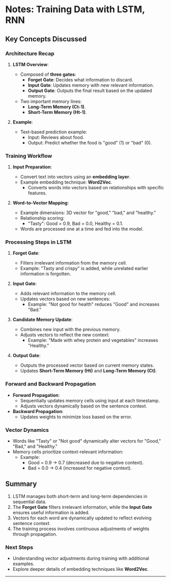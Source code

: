 # Notes: Training Data with LSTM, RNN

## Key Concepts Discussed

### Architecture Recap

1. **LSTM Overview**:

   - Composed of **three gates**:
     - **Forget Gate**: Decides what information to discard.
     - **Input Gate**: Updates memory with new relevant information.
     - **Output Gate**: Outputs the final result based on the updated memory.
   - Two important memory lines:
     - **Long-Term Memory (Ct-1)**.
     - **Short-Term Memory (Ht-1)**.

2. **Example**:
   - Text-based prediction example:
     - Input: Reviews about food.
     - Output: Predict whether the food is "good" (1) or "bad" (0).

### Training Workflow

1. **Input Preparation**:

   - Convert text into vectors using an **embedding layer**.
   - Example embedding technique: **Word2Vec**.
     - Converts words into vectors based on relationships with specific features.

2. **Word-to-Vector Mapping**:
   - Example dimensions: 3D vector for "good," "bad," and "healthy."
   - Relationship scoring:
     - "Tasty": Good = 0.9, Bad = 0.0, Healthy = 0.1.
   - Words are processed one at a time and fed into the model.

### Processing Steps in LSTM

1. **Forget Gate**:

   - Filters irrelevant information from the memory cell.
   - Example: "Tasty and crispy" is added, while unrelated earlier information is forgotten.

2. **Input Gate**:

   - Adds relevant information to the memory cell.
   - Updates vectors based on new sentences:
     - Example: "Not good for health" reduces "Good" and increases "Bad."

3. **Candidate Memory Update**:

   - Combines new input with the previous memory.
   - Adjusts vectors to reflect the new context:
     - Example: "Made with whey protein and vegetables" increases "Healthy."

4. **Output Gate**:
   - Outputs the processed vector based on current memory states.
   - Updates **Short-Term Memory (Ht)** and **Long-Term Memory (Ct)**.

### Forward and Backward Propagation

- **Forward Propagation**:
  - Sequentially updates memory cells using input at each timestamp.
  - Adjusts vectors dynamically based on the sentence context.
- **Backward Propagation**:
  - Updates weights to minimize loss based on the error.

### Vector Dynamics

- Words like "Tasty" or "Not good" dynamically alter vectors for "Good," "Bad," and "Healthy."
- Memory cells prioritize context-relevant information:
  - Example:
    - Good = 0.9 → 0.7 (decreased due to negative context).
    - Bad = 0.0 → 0.4 (increased for negative context).

## Summary

1. LSTM manages both short-term and long-term dependencies in sequential data.
2. The **Forget Gate** filters irrelevant information, while the **Input Gate** ensures useful information is added.
3. Vectors for each word are dynamically updated to reflect evolving sentence context.
4. The training process involves continuous adjustments of weights through propagation.

### Next Steps

- Understanding vector adjustments during training with additional examples.
- Explore deeper details of embedding techniques like **Word2Vec**.

---
